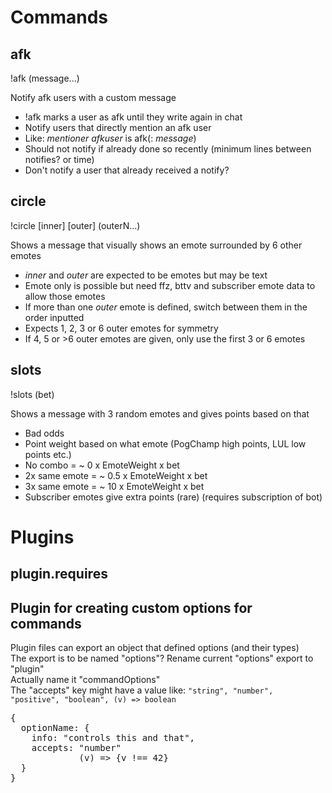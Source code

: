 # Commands

## afk
!afk (message...)

Notify afk users with a custom message
- !afk marks a user as afk until they write again in chat
- Notify users that directly mention an afk user
- Like: *mentioner* *afkuser* is afk(: *message*)
- Should not notify if already done so recently (minimum lines between notifies? or time)
- Don't notify a user that already received a notify?

## circle
!circle [inner] [outer] (outerN...)

Shows a message that visually shows an emote surrounded by 6 other emotes
- *inner* and *outer* are expected to be emotes but may be text
- Emote only is possible but need ffz, bttv and subscriber emote data to allow those emotes
- If more than one *outer* emote is defined, switch between them in the order inputted
- Expects 1, 2, 3 or 6 outer emotes for symmetry
- If 4, 5 or >6 outer emotes are given, only use the first 3 or 6 emotes

## slots
!slots (bet)

Shows a message with 3 random emotes and gives points based on that
- Bad odds
- Point weight based on what emote (PogChamp high points, LUL low points etc.)
- No combo = ~ 0 x EmoteWeight x bet
- 2x same emote = ~ 0.5 x EmoteWeight x bet
- 3x same emote = ~ 10 x EmoteWeight x bet
- Subscriber emotes give extra points (rare) (requires subscription of bot)

# Plugins

## plugin.requires

## Plugin for creating custom options for commands

Plugin files can export an object that defined options (and their types)  
The export is to be named "options"? Rename current "options" export to "plugin"  
Actually name it "commandOptions"  
The "accepts" key might have a value like: `"string", "number", "positive", "boolean", (v) => boolean`
<pre>
{
  optionName: {
    info: "controls this and that",
    accepts: "number"
             (v) => {v !== 42}
  }
}
</pre>